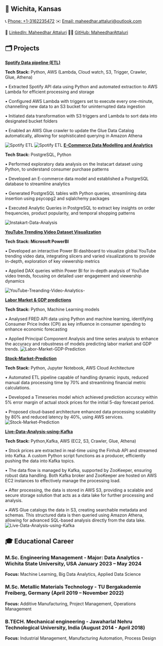## 📍 Wichita, Kansas

📞 [Phone: +1-3162235472](tel:+1-3162235472)  ✉️ [Email: maheedhar.attaluri@outlook.com](mailto:maheedhar.attaluri@outlook.com)

🔗 [LinkedIn: Maheedhar Attaluri](https://www.linkedin.com/in/maheedhar-attaluri-6136b51ab/)  👨‍💻 [GitHub: MaheedharAttaluri](https://github.com/MaheedharAttaluri)

## 🗂️ Projects
[**Spotify Data pipeline (ETL)**](https://github.com/MaheedharAttaluri/Spotify-ETL.git)

**Tech Stack:** Python, AWS (Lambda, Cloud watch, S3, Trigger, Crawler, Glue, Athena)

•	Extracted Spotify API data using Python and automated extraction to AWS Lambda for efficient processing and storage

•	Configured AWS Lambda with triggers set to execute every one-minute, channelling new data to an S3 bucket for uninterrupted data ingestion

•	Initiated data transformation with S3 triggers and Lambda to sort data into designated bucket folders

•	Enabled an AWS Glue crawler to update the Glue Data Catalog automatically, allowing for sophisticated querying in Amazon Athena

![Spotify ETL](assets/images/Spotify-ETL.jpeg)
![Spotify ETL](assets/images/ETLSnowflake.jpeg)
[**E-Commerce Data Modelling and Analytics**](https://github.com/MaheedharAttaluri/Instakart-Data-Analysis)

**Tech Stack:** PostgreSQL, Python

•	Performed exploratory data analysis on the Instacart dataset using Python, to understand consumer purchase patterns

•	Developed an E-commerce data model and established a PostgreSQL database to streamline analytics

•	Generated PostgreSQL tables with Python queries, streamlining data insertion using psycopg2 and sqlalchemy packages

•	Executed Analytic Queries in PostgreSQL to extract key insights on order frequencies, product popularity, and temporal shopping patterns

![Instakart-Data-Analysis](assets/images/instakart.png)


[**YouTube Trending Video Dataset Visualization**](https://github.com/MaheedharAttaluri/YouTube-Treanding-Video-Analytics-)

**Tech Stack: Microsoft PowerBI**

•	Developed an interactive Power BI dashboard to visualize global YouTube trending video data, integrating slicers and varied visualizations to provide in-depth, 
  exploration of key viewership metrics

•	Applied DAX queries within Power BI for in-depth analysis of YouTube video trends, focusing on detailed user engagement and viewership dynamics

![YouTube-Treanding-Video-Analytics-](assets/images/Dashboard.jpg)

[**Labor Market & GDP predictions**](https://github.com/MaheedharAttaluri/Labor-Market-GDP-Prediction) 

**Tech Stack:** Python, Machine Learning models

•	Analysed FRED API data using Python and machine learning, identifying Consumer Price Index (CPI) as key influence in consumer spending to enhance economic forecasting

•	Applied Principal Component Analysis and time series analysis to enhance the accuracy and robustness of models predicting labor market and GDP trends.
![Labor-Market-GDP-Prediction](assets/images/GDPPrediction.jpeg)

[**Stock-Market-Prediction**](https://github.com/MaheedharAttaluri/Stock-Market-Prediction)

**Tech Stack:** Python, Jupyter Notebook, AWS Cloud Architecture 

•	Automated ETL pipeline capable of handling dynamic inputs, reduced manual data processing time by 70% and streamlining financial metric calculations.

•	Developed a Timeseries model which achieved prediction accuracy within 5% error margin of actual stock prices for the initial 5-day forecast period.

•	Proposed cloud-based architecture enhanced data processing scalability by 80% and reduced latency by 40%, using AWS services.
![Stock-Market-Prediction](assets/images/StockMarketETL.jpeg)

[**Live-Data-Analysis-using-Kafka**](https://github.com/MaheedharAttaluri/Live-Data-Analysis-using-Kafka)

**Tech Stack:** Python,Kafka, AWS (EC2, S3, Crawler, Glue, Athena)

•	Stock prices are extracted in real-time using the Finhub API and streamed into Kafka. A custom Python script functions as a producer, efficiently 
  pushing the data into Kafka topics.

•	The data flow is managed by Kafka, supported by ZooKeeper, ensuring robust data handling. Both Kafka broker and ZooKeeper are hosted on AWS EC2 
  instances to effectively manage the processing load.

•	After processing, the data is stored in AWS S3, providing a scalable and secure storage solution that acts as a data lake for further processing 
  and analysis.

•	AWS Glue catalogs the data in S3, creating searchable metadata and schemas. This structured data is then queried using Amazon Athena, allowing for 
  advanced SQL-based analysis directly from the data lake.
![Live-Data-Analysis-using-Kafka](assets/images/kafka-Architecture.jpeg)

## 🎓 Educational Career

### M.Sc. Engineering Management - Major: Data Analytics - Wichita State University, USA January 2023 – May 2024

**Focus:** Machine Learning, Big Data Analytics, Applied Data Science

### M.Sc. Metallic Materials Technology - TU Bergakademie Freiberg, Germany (April 2019 – November 2022)

**Focus:** Additive Manufacturing, Project Management, Operations Management

### B.TECH. Mechanical engineering - Jawaharlal Nehru Technological University, India (August 2014 - April 2018)  

**Focus:**  Industrial Management, Manufacturing Automation, Process Design

